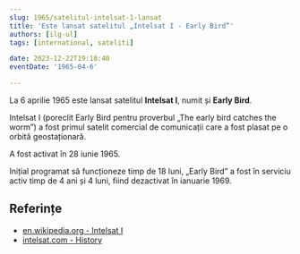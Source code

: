 ```yaml
---
slug: 1965/satelitul-intelsat-1-lansat
title: 'Este lansat satelitul „Intelsat I - Early Bird”'
authors: [ilg-ul]
tags: [international, sateliti]

date: 2023-12-22T19:18:40
eventDate: '1965-04-6'

---
```


La 6 aprilie 1965 este lansat satelitul **Intelsat I**, numit și **Early Bird**.

<!-- truncate -->

Intelsat I (poreclit Early Bird pentru proverbul „The early bird
catches the worm”) a fost primul satelit comercial de comunicații
care a fost plasat pe o orbită geostaționară.

A fost activat în 28 iunie 1965.

Inițial programat să funcționeze timp de 18 luni, „Early Bird” a fost
în serviciu activ timp de 4 ani și 4 luni, fiind dezactivat în ianuarie 1969.

## Referințe

- [en.wikipedia.org - Intelsat I](https://en.wikipedia.org/wiki/Intelsat_I)
- [intelsat.com - History](https://www.intelsat.com/intelsat-history/)
